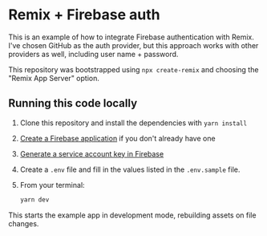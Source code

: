 # Remix + Firebase auth

This is an example of how to integrate Firebase authentication with Remix. I've chosen GitHub as the auth provider, but this approach works with other providers as well, including user name + password.

This repository was bootstrapped using `npx create-remix` and choosing the "Remix App Server" option.

## Running this code locally

1. Clone this repository and install the dependencies with `yarn install`
2. [Create a Firebase application](https://console.firebase.google.com.) if you don't already have one
3. [Generate a service account key in Firebase](https://firebase.google.com/docs/admin/setup#set-up-project-and-service-account)
4. Create a `.env` file and fill in the values listed in the `.env.sample` file.
5. From your terminal:

   ```sh
   yarn dev
   ```

This starts the example app in development mode, rebuilding assets on file changes.
